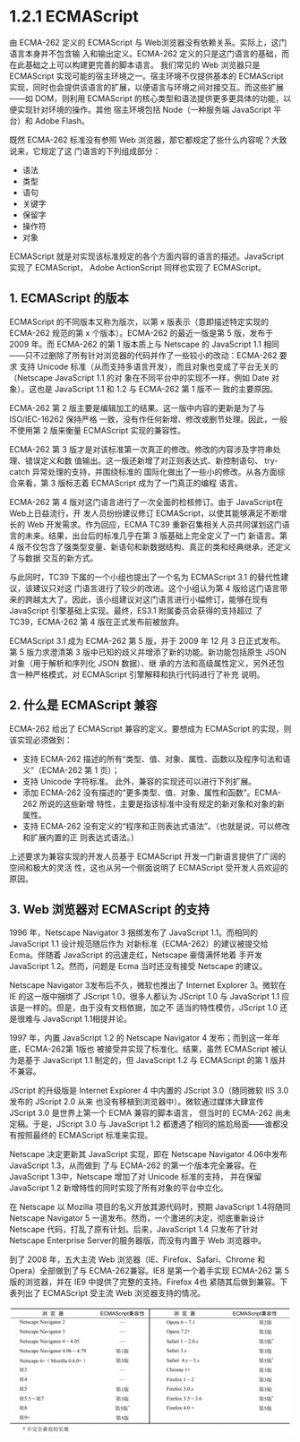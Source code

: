 # 1.2.1 ECMAScript

由 ECMA-262 定义的 ECMAScript 与 Web浏览器没有依赖关系。实际上，这门语言本身并不包含输 入和输出定义。ECMA-262 定义的只是这门语言的基础，而在此基础之上可以构建更完善的脚本语言。 我们常见的 Web 浏览器只是 ECMAScript 实现可能的宿主环境之一。宿主环境不仅提供基本的 ECMAScript 实现，同时也会提供该语言的扩展，以便语言与环境之间对接交互。而这些扩展——如 DOM，则利用 ECMAScript 的核心类型和语法提供更多更具体的功能，以便实现针对环境的操作。其他 宿主环境包括 Node（一种服务端 JavaScript 平台）和 Adobe Flash。 

既然 ECMA-262 标准没有参照 Web 浏览器，那它都规定了些什么内容呢？大致说来，它规定了这 门语言的下列组成部分：

* 语法
* 类型
* 语句
* 关键字
* 保留字
* 操作符
* 对象

ECMAScript 就是对实现该标准规定的各个方面内容的语言的描述。JavaScript 实现了 ECMAScript， Adobe ActionScript 同样也实现了 ECMAScript。 

## 1. ECMAScript 的版本 

ECMAScript 的不同版本又称为版次，以第 x 版表示（意即描述特定实现的 ECMA-262 规范的第 x 个版本）。ECMA-262 的最近一版是第 5 版，发布于 2009 年。而 ECMA-262 的第 1 版本质上与 Netscape 的 JavaScript 1.1 相同——只不过删除了所有针对浏览器的代码并作了一些较小的改动：ECMA-262 要求 支持 Unicode 标准（从而支持多语言开发），而且对象也变成了平台无关的（Netscape JavaScript 1.1 的对 象在不同平台中的实现不一样，例如 Date 对象）。这也是 JavaScript 1.1 和 1.2 与 ECMA-262 第 1 版不一 致的主要原因。 

ECMA-262 第 2 版主要是编辑加工的结果。这一版中内容的更新是为了与 ISO/IEC-16262 保持严格 一致，没有作任何新增、修改或删节处理。因此，一般不使用第 2 版来衡量 ECMAScript 实现的兼容性。 

ECMA-262 第 3 版才是对该标准第一次真正的修改。修改的内容涉及字符串处理、错误定义和数 值输出。这一版还新增了对正则表达式、新控制语句、 try-catch 异常处理的支持，并围绕标准的 国际化做出了一些小的修改。从各方面综合来看，第 3 版标志着 ECMAScript 成为了一门真正的编程 语言。

ECMA-262 第 4 版对这门语言进行了一次全面的检核修订。由于 JavaScript在 Web上日益流行，开 发人员纷纷建议修订 ECMAScript，以使其能够满足不断增长的 Web 开发需求。作为回应，ECMA TC39 重新召集相关人员共同谋划这门语言的未来。结果，出台后的标准几乎在第 3 版基础上完全定义了一门 新语言。第 4 版不仅包含了强类型变量、新语句和新数据结构、真正的类和经典继承，还定义了与数据 交互的新方式。 

与此同时，TC39 下属的一个小组也提出了一个名为 ECMAScript 3.1 的替代性建议，该建议只对这 门语言进行了较少的改进。这个小组认为第 4 版给这门语言带来的跨越太大了。因此，该小组建议对这门语言进行小幅修订，能够在现有 JavaScript 引擎基础上实现。最终，ES3.1 附属委员会获得的支持超过 了 TC39，ECMA-262 第 4 版在正式发布前被放弃。 

ECMAScript 3.1 成为 ECMA-262 第 5 版，并于 2009 年 12 月 3 日正式发布。第 5 版力求澄清第 3 版中已知的歧义并增添了新的功能。新功能包括原生 JSON 对象（用于解析和序列化 JSON 数据）、继 承的方法和高级属性定义，另外还包含一种严格模式，对 ECMAScript 引擎解释和执行代码进行了补充 说明。

## 2. 什么是 ECMAScript 兼容

ECMA-262 给出了 ECMAScript 兼容的定义。要想成为 ECMAScript 的实现，则该实现必须做到：

* 支持 ECMA-262 描述的所有“类型、值、对象、属性、函数以及程序句法和语义”（ECMA-262 第 1 页）； 
* 支持 Unicode 字符标准。 此外，兼容的实现还可以进行下列扩展。
* 添加 ECMA-262 没有描述的“更多类型、值、对象、属性和函数”。ECMA-262 所说的这些新增 特性，主要是指该标准中没有规定的新对象和对象的新属性。
* 支持 ECMA-262 没有定义的“程序和正则表达式语法”。（也就是说，可以修改和扩展内置的正 则表达式语法。） 

上述要求为兼容实现的开发人员基于 ECMAScript 开发一门新语言提供了广阔的空间和极大的灵活 性，这也从另一个侧面说明了 ECMAScript 受开发人员欢迎的原因。

## 3. Web 浏览器对 ECMAScript 的支持

1996 年，Netscape Navigator 3 捆绑发布了 JavaScript 1.1。而相同的 JavaScript 1.1 设计规范随后作为 对新标准（ECMA-262）的建议被提交给 Ecma。伴随着 JavaScript 的迅速走红，Netscape 豪情满怀地着 手开发 JavaScript 1.2。然而，问题是 Ecma 当时还没有接受 Netscape 的建议。 

Netscape Navigator 3发布后不久，微软也推出了 Internet Explorer 3。微软在 IE 的这一版中捆绑了 JScript 1.0，很多人都认为 JScript 1.0 与 JavaScript 1.1 应该是一样的。但是，由于没有文档依据，加之不 适当的特性模仿，JScript 1.0 还是很难与 JavaScript 1.1相提并论。 

1997 年，内置 JavaScript 1.2 的 Netscape Navigator 4 发布；而到这一年年底，ECMA-262第 1版也 被接受并实现了标准化。结果，虽然 ECMAScript 被认为是基于 JavaScript 1.1 制定的，但 JavaScript 1.2 与 ECMAScript 的第 1 版并不兼容。 

JScript 的升级版是 Internet Explorer 4 中内置的 JScript 3.0（随同微软 IIS 3.0 发布的 JScript 2.0 从来 也没有移植到浏览器中）。微软通过媒体大肆宣传 JScript 3.0 是世界上第一个 ECMA 兼容的脚本语言， 但当时的 ECMA-262 尚未定稿。于是，JScript 3.0 与 JavaScript 1.2 都遭遇了相同的尴尬局面——谁都没 有按照最终的 ECMAScript 标准来实现。 

Netscape 决定更新其 JavaScript 实现，即在 Netscape Navigator 4.06中发布 JavaScript 1.3，从而做到 了与 ECMA-262 的第一个版本完全兼容。在 JavaScript 1.3中，Netscape 增加了对 Unicode 标准的支持， 并在保留 JavaScript 1.2 新增特性的同时实现了所有对象的平台中立化。 

在 Netscape 以 Mozilla 项目的名义开放其源代码时，预期 JavaScript 1.4将随同 Netscape Navigator 5 一道发布。然而，一个激进的决定，彻底重新设计 Netscape 代码，打乱了原有计划。后来，JavaScript 1.4 只发布了针对 Netscape Enterprise Server的服务器版，而没有内置于 Web 浏览器中。 

到了 2008 年，五大主流 Web 浏览器（IE、Firefox、Safari、Chrome 和 Opera）全部做到了与 ECMA-262兼容。IE8 是第一个着手实现 ECMA-262 第 5 版的浏览器，并在 IE9 中提供了完整的支持。Firefox 4也 紧随其后做到兼容。下表列出了 ECMAScript 受主流 Web 浏览器支持的情况。

![](../../.gitbook/assets/image%20%285%29.png)



